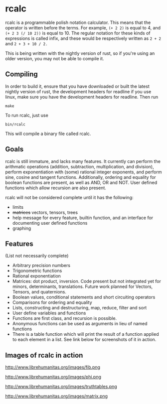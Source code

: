 rcalc
=====

rcalc is a programmable polish notation calculator. This means that the operator 
is written before the terms. For example, 
`(+ 2 2)` is equal to 4, and `(+ 2 3 (/ 10 2))` is equal to 10. The regular notation 
for these kinds of expressions is called infix, and these would be respectively
written as `2 + 2` and `2 + 3 + 10 / 2.`

This is being written with the nightly version of rust, so if you're using an
older version, you may not be able to compile it.

## Compiling

In order to build it, ensure that you have downloaded or built the latest nightly
version of rust, the development headers for readline if you use linux, make sure
you have the development headers for readline. Then run

`make`

To run rcalc, just use

`bin/rcalc`


This will compile a binary file called rcalc.

## Goals

rcalc is still immature, and lacks many features. It currently can perform
the arithmatic operations (addition, subtraction, multiplication, and division),
perform exponentiation with (some) rational integer exponents, and perform sine, 
cosine and tangent functions. Additionally, ordering and equality for boolean 
functions are present, as well as AND, OR and NOT. User defined functions
which allow recursion are also present.

rcalc will not be considered complete until it has the following:

* limits
* ~~matrices~~ vectors, tensors, trees
* help message for every feature, builtin function, and an interface for 
documenting user defined functions
* graphing

## Features 

(List not necessarily complete)

* Arbitrary precision numbers
* Trigonometric functions
* Rational exponentiation
* Matrices: dot product, inversion. Code present but not integrated yet for
  minors, determinants, translations. Future work planned for Vectors,
  Tensors, and quaternions.
* Boolean values, conditional statements and short circuiting operators
* Comparisons for ordering and equality
* Lists, constructing and destructuring, map, reduce, filter and sort
* User define variables and functions
* Functions are first class, and recursion is possible.
* Anonymous functions can be used as arguments in lieu of named functions
* There is a table function which will print the result of a function applied
to each element in a list. See link below for screenshots of it in action.

## Images of rcalc in action

http://www.librehumanitas.org/images/fib.png


http://www.librehumanitas.org/images/phi.png


http://www.librehumanitas.org/images/truthtables.png


http://www.librehumanitas.org/images/matrix.png